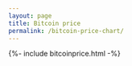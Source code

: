 ```yaml
---
layout: page
title: Bitcoin price
permalink: /bitcoin-price-chart/
---
```

{%- include bitcoinprice.html -%}
